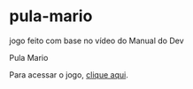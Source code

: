 # pula-mario
jogo feito com base no vídeo do Manual do Dev

Pula Mario

Para acessar o jogo, <a href="https://GOSHA7cc.github.io/pula-mario/game.html" target="_blank" rel="external">clique aqui</a>.</p>
